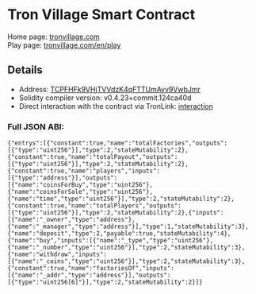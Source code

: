 # Tron Village Smart Contract

Home page: [tronvillage.com](https://tronvillage.com/)  
Play page:  [tronvillage.com/en/play](tronvillage.com/en/play.html)

## Details
- Address: [TCPFHFk9VHjTVVdzK4qFTTUmAyv9VwbJmr](https://tronscan.org/#/contract/TCPFHFk9VHjTVVdzK4qFTTUmAyv9VwbJmr/code)
- Solidity compiler version: v0.4.23+commit.124ca40d
- Direct interaction with the contract via TronLink: [interaction](https://tronsmartcontract.space/#/interact/TCPFHFk9VHjTVVdzK4qFTTUmAyv9VwbJmr)


### Full JSON ABI:
```
{"entrys":[{"constant":true,"name":"totalFactories","outputs":[{"type":"uint256"}],"type":2,"stateMutability":2},{"constant":true,"name":"totalPayout","outputs":[{"type":"uint256"}],"type":2,"stateMutability":2},{"constant":true,"name":"players","inputs":[{"type":"address"}],"outputs":[{"name":"coinsForBuy","type":"uint256"},{"name":"coinsForSale","type":"uint256"},{"name":"time","type":"uint256"}],"type":2,"stateMutability":2},{"constant":true,"name":"totalPlayers","outputs":[{"type":"uint256"}],"type":2,"stateMutability":2},{"inputs":[{"name":"_owner","type":"address"},{"name":"_manager","type":"address"}],"type":1,"stateMutability":3},{"name":"deposit","type":2,"payable":true,"stateMutability":4},{"name":"buy","inputs":[{"name":"_type","type":"uint256"},{"name":"_number","type":"uint256"}],"type":2,"stateMutability":3},{"name":"withdraw","inputs":[{"name":"_coins","type":"uint256"}],"type":2,"stateMutability":3},{"constant":true,"name":"factoriesOf","inputs":[{"name":"_addr","type":"address"}],"outputs":[{"type":"uint256[6]"}],"type":2,"stateMutability":2}]}
```
